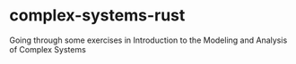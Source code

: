 # complex-systems-rust
Going through some exercises in Introduction to the Modeling and Analysis of Complex Systems
